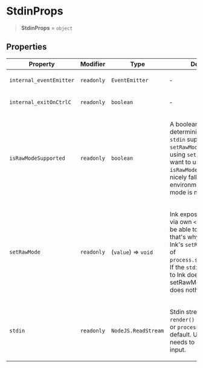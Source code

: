 # StdinProps

> **StdinProps** = `object`

## Properties

<table>
<thead>
<tr>
<th>Property</th>
<th>Modifier</th>
<th>Type</th>
<th>Description</th>
</tr>
</thead>
<tbody>
<tr>
<td>

<a id="internal_eventemitter"></a> `internal_eventEmitter`

</td>
<td>

`readonly`

</td>
<td>

`EventEmitter`

</td>
<td>

&hyphen;

</td>
</tr>
<tr>
<td>

<a id="internal_exitonctrlc"></a> `internal_exitOnCtrlC`

</td>
<td>

`readonly`

</td>
<td>

`boolean`

</td>
<td>

&hyphen;

</td>
</tr>
<tr>
<td>

<a id="israwmodesupported"></a> `isRawModeSupported`

</td>
<td>

`readonly`

</td>
<td>

`boolean`

</td>
<td>

A boolean flag determining if the current `stdin` supports `setRawMode`. A component using `setRawMode` might want to use `isRawModeSupported` to nicely fall back in environments where raw mode is not supported.

</td>
</tr>
<tr>
<td>

<a id="setrawmode"></a> `setRawMode`

</td>
<td>

`readonly`

</td>
<td>

(`value`) => `void`

</td>
<td>

Ink exposes this function via own `<StdinContext>` to be able to handle Ctrl+C, that's why you should use Ink's `setRawMode` instead of `process.stdin.setRawMode`.
If the `stdin` stream passed to Ink does not support setRawMode, this function does nothing.

</td>
</tr>
<tr>
<td>

<a id="stdin"></a> `stdin`

</td>
<td>

`readonly`

</td>
<td>

`NodeJS.ReadStream`

</td>
<td>

Stdin stream passed to `render()` in `options.stdin` or `process.stdin` by default. Useful if your app needs to handle user input.

</td>
</tr>
</tbody>
</table>
